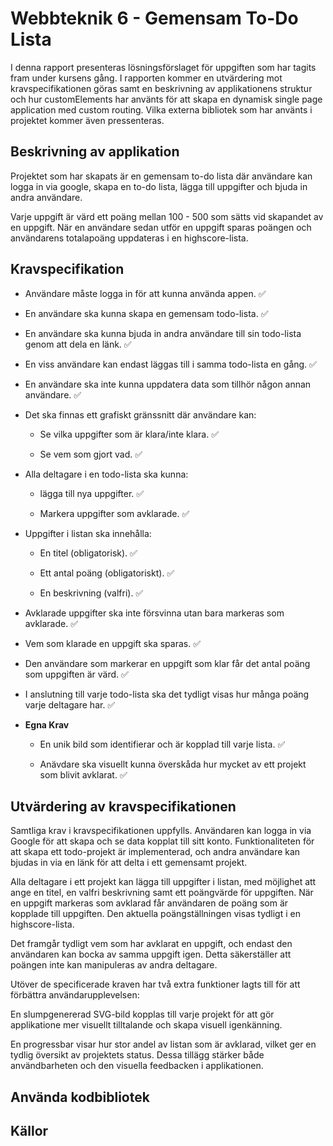 # Webbteknik 6 - Gemensam To-Do Lista
I denna rapport presenteras lösningsförslaget för uppgiften som har tagits fram under kursens gång. I rapporten kommer en utvärdering mot kravspecifikationen göras samt en beskrivning av applikationens struktur och hur customElements har använts för att skapa en dynamisk single page application med custom routing. Vilka externa bibliotek som har använts i projektet kommer även pressenteras.   

## Beskrivning av applikation
Projektet som har skapats är en gemensam to-do lista där användare kan logga in via google, skapa en to-do lista, lägga till uppgifter och bjuda in andra användare. 

Varje uppgift är värd ett poäng mellan 100 - 500 som sätts vid skapandet av en uppgift. När en användare sedan utför en uppgift sparas poängen och användarens totalapoäng uppdateras i en highscore-lista.

## Kravspecifikation
- Användare måste logga in för att kunna använda appen. ✅

- En användare ska kunna skapa en gemensam todo-lista. ✅

- En användare ska kunna bjuda in andra användare till sin todo-lista genom att dela en länk. ✅

- En viss användare kan endast läggas till i samma todo-lista en gång. ✅

- En användare ska inte kunna uppdatera data som tillhör någon annan användare. ✅

- Det ska finnas ett grafiskt gränssnitt där användare kan:

  - Se vilka uppgifter som är klara/inte klara. ✅

  - Se vem som gjort vad. ✅

- Alla deltagare i en todo-lista ska kunna: 
  - lägga till nya uppgifter. ✅

  - Markera uppgifter som avklarade. ✅

- Uppgifter i listan ska innehålla:
  
  - En titel (obligatorisk). ✅
  
  - Ett antal poäng (obligatoriskt). ✅
  
  - En beskrivning (valfri). ✅

- Avklarade uppgifter ska inte försvinna utan bara markeras som avklarade. ✅

- Vem som klarade en uppgift ska sparas. ✅

- Den användare som markerar en uppgift som klar får det antal poäng som uppgiften är värd. ✅

- I anslutning till varje todo-lista ska det tydligt visas hur många poäng varje deltagare har. ✅

- **Egna Krav**

  - En unik bild som identifierar och är kopplad till varje lista. ✅

  - Anävdare ska visuellt kunna överskåda hur mycket av ett projekt som blivit avklarat. ✅

## Utvärdering av kravspecifikationen 
Samtliga krav i kravspecifikationen uppfylls. Användaren kan logga in via Google för att skapa och se data kopplat till sitt konto. Funktionaliteten för att skapa ett todo-projekt är implementerad, och andra användare kan bjudas in via en länk för att delta i ett gemensamt projekt.

Alla deltagare i ett projekt kan lägga till uppgifter i listan, med möjlighet att ange en titel, en valfri beskrivning samt ett poängvärde för uppgiften. När en uppgift markeras som avklarad får användaren de poäng som är kopplade till uppgiften. Den aktuella poängställningen visas tydligt i en highscore-lista.

Det framgår tydligt vem som har avklarat en uppgift, och endast den användaren kan bocka av samma uppgift igen. Detta säkerställer att poängen inte kan manipuleras av andra deltagare.

Utöver de specificerade kraven har två extra funktioner lagts till för att förbättra användarupplevelsen:

En slumpgenererad SVG-bild kopplas till varje projekt för att gör applikatione mer visuellt tilltalande och skapa visuell igenkänning.

En progressbar visar hur stor andel av listan som är avklarad, vilket ger en tydlig översikt av projektets status.
Dessa tillägg stärker både användbarheten och den visuella feedbacken i applikationen.

## Använda kodbibliotek

## Källor